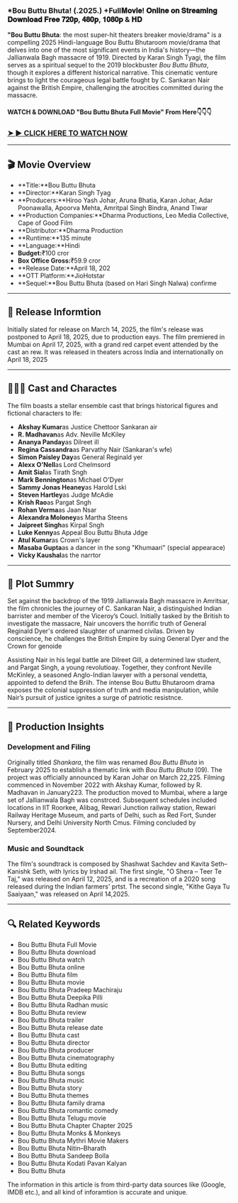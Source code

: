 ### *Bou Buttu Bhuta! (.2025.) +Full𝐌𝐨𝐯𝐢𝐞! 𝐎𝐧𝐥𝐢𝐧𝐞 𝐨𝐧 𝐒𝐭𝐫𝐞𝐚𝐦𝐢𝐧𝐠 𝐃𝐨𝐰𝐧𝐥𝐨𝐚𝐝 𝐅𝐫𝐞𝐞 𝟕𝟐𝟎𝐩, 𝟒𝟖𝟎𝐩, 𝟏𝟎𝟖𝟎𝐩 & 𝐇𝐃

**"Bou Buttu Bhuta**: the most super-hit theaters breaker movie/drama" is a compelling 2025 Hindi-language Bou Buttu Bhutaroom movie/drama that delves into one of the most significant events in India's history—the Jallianwala Bagh massacre of 1919. Directed by Karan Singh Tyagi, the film serves as a spiritual sequel to the 2019 blockbuster *Bou Buttu Bhuta*, though it explores a different historical narrative. This cinematic venture brings to light the courageous legal battle fought by C. Sankaran Nair against the British Empire, challenging the atrocities committed during the massacre.

#### WATCH & DOWNLOAD "Bou Buttu Bhuta Full Movie" From Here👇👇👇

### <a href="https://t.co/xi0ttiJrRb" rel="nofollow">➤ ► CLICK HERE TO WATCH NOW</a>

---

## 🎬 Movie Overview

- **Title:**Bou Buttu Bhuta
- **Director:**Karan Singh Tyag  
- **Producers:**Hiroo Yash Johar, Aruna Bhatia, Karan Johar, Adar Poonawalla, Apoorva Mehta, Amritpal Singh Bindra, Anand Tiwar  
- **Production Companies:**Dharma Productions, Leo Media Collective, Cape of Good Film  
- **Distributor:**Dharma Production  
- **Runtime:**135 minute  
- **Language:**Hindi  
- **Budget:**₹100 cror  
- **Box Office Gross:**₹59.9 cror  
- **Release Date:**April 18, 202  
- **OTT Platform:**JioHotstar  
- **Sequel:**Bou Buttu Bhuta (based on Hari Singh Nalwa) confirme

---

## 📅 Release Informtion

Initially slated for release on March 14, 2025, the film's release was postponed to April 18, 2025, due to production eays. The film premiered in Mumbai on April 17, 2025, with a grand red carpet event attended by the cast an rew. It was released in theaters across India and internationally on April 18, 2025 

---

## 🧑‍🤝‍🧑 Cast and Charactes

The film boasts a stellar ensemble cast that brings historical figures and fictional characters to lfe:

- **Akshay Kumar**as Justice Chettoor Sankaran air  
- **R. Madhavan**as Adv. Neville McKiley  
- **Ananya Panday**as Dilreet ill  
- **Regina Cassandra**as Parvathy Nair (Sankaran's wfe)  
- **Simon Paisley Day**as General Reginald yer  
- **Alexx O'Nell**as Lord Chelmsord  
- **Amit Sial**as Tirath Sngh  
- **Mark Bennington**as Michael O'Dyer  
- **Sammy Jonas Heaney**as Harold Lski  
- **Steven Hartley**as Judge McAdie  
- **Krish Rao**as Pargat Sngh  
- **Rohan Verma**as Jaan Nsar  
- **Alexandra Moloney**as Martha Steens  
- **Jaipreet Singh**as Kirpal Sngh  
- **Luke Kenny**as Appeal Bou Buttu Bhuta Jdge  
- **Atul Kumar**as Crown's layer  
- **Masaba Gupta**as a dancer in the song "Khumaari" (special appearace)  
- **Vicky Kaushal**as the narrtor

---

## 📖 Plot Summry

Set against the backdrop of the 1919 Jallianwala Bagh massacre in Amritsar, the film chronicles the journey of C. Sankaran Nair, a distinguished Indian barrister and member of the Viceroy’s Coucl. Initially tasked by the British to investigate the massacre, Nair uncovers the horrific truth of General Reginald Dyer's ordered slaughter of unarmed civilas. Driven by conscience, he challenges the British Empire by suing General Dyer and the Crown for genoide

Assisting Nair in his legal battle are Dilreet Gill, a determined law student, and Pargat Singh, a young revolutioay. Together, they confront Neville McKinley, a seasoned Anglo-Indian lawyer with a personal vendetta, appointed to defend the Briih. The intense Bou Buttu Bhutaroom drama exposes the colonial suppression of truth and media manipulation, while Nair’s pursuit of justice ignites a surge of patriotic resistnce.

---

## 🎥 Production Insights

### Development and Filing

Originally titled *Shankara*, the film was renamed *Bou Buttu Bhuta* in February 2025 to establish a thematic link with *Bou Buttu Bhuta* (09). The project was officially announced by Karan Johar on March 22,225. Filming commenced in November 2022 with Akshay Kumar, followed by R. Madhavan in January223. The production moved to Mumbai, where a large set of Jallianwala Bagh was constrced. Subsequent schedules included locations in IIT Roorkee, Alibag, Rewari Junction railway station, Rewari Railway Heritage Museum, and parts of Delhi, such as Red Fort, Sunder Nursery, and Delhi University North Cmus. Filming concluded by September2024.

### Music and Soundtack

The film's soundtrack is composed by Shashwat Sachdev and Kavita Seth–Kanishk Seth, with lyrics by Irshad ail. The first single, "O Shera – Teer Te Taj," was released on April 12, 2025, and is a recreation of a 2020 song released during the Indian farmers' prtst. The second single, "Kithe Gaya Tu Saaiyaan," was released on April 14,2025.

---

## 🔍 Related Keywords

- Bou Buttu Bhuta Full Movie  
- Bou Buttu Bhuta download  
- Bou Buttu Bhuta watch  
- Bou Buttu Bhuta online  
- Bou Buttu Bhuta film  
- Bou Buttu Bhuta movie  
- Bou Buttu Bhuta Pradeep Machiraju  
- Bou Buttu Bhuta Deepika Pilli  
- Bou Buttu Bhuta Radhan music  
- Bou Buttu Bhuta review  
- Bou Buttu Bhuta trailer  
- Bou Buttu Bhuta release date  
- Bou Buttu Bhuta cast  
- Bou Buttu Bhuta director  
- Bou Buttu Bhuta producer  
- Bou Buttu Bhuta cinematography  
- Bou Buttu Bhuta editing  
- Bou Buttu Bhuta songs  
- Bou Buttu Bhuta music  
- Bou Buttu Bhuta story  
- Bou Buttu Bhuta themes  
- Bou Buttu Bhuta family drama  
- Bou Buttu Bhuta romantic comedy  
- Bou Buttu Bhuta Telugu movie  
- Bou Buttu Bhuta Chapter Chapter 2025  
- Bou Buttu Bhuta Monks & Monkeys  
- Bou Buttu Bhuta Mythri Movie Makers  
- Bou Buttu Bhuta Nitin–Bharath  
- Bou Buttu Bhuta Sandeep Bolla  
- Bou Buttu Bhuta Kodati Pavan Kalyan  
- Bou Buttu Bhuta

<p>The information in this article is from third-party data sources like (Google, IMDB etc.), and all kind of inforamtion is accurate and unique.</p>
